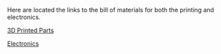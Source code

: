 Here are located the links to the bill of materials for both the printing and electronics.

[3D Printed Parts](https://drive.google.com/drive/folders/0B7pSeRCwoKiGR2gySEM2WnBUY28) 

[Electronics](https://docs.google.com/spreadsheets/d/1A6rqY4V6Ms-nzDdnGOVL3wR1WWGpal547zaS5uAE1ZA/edit#gid=0)





